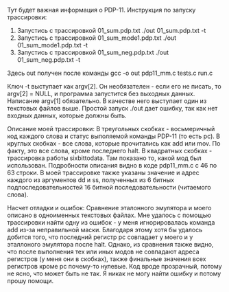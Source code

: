 Тут будет важная информация о PDP-11.
Инструкция по запуску трассировки:
1) Запустись с трассировкой 01_sum.pdp.txt
./out 01_sum.pdp.txt -t
2) Запустись с трассировкой 01_sum_mode1.pdp.txt
./out 01_sum_mode1.pdp.txt -t
3) Запустись с трассировкой 01_sum_neg.pdp.txt
./out 01_sum_neg.pdp.txt -t

Здесь out получен после команды 
gcc -o out pdp11_mm.c tests.c run.c

Ключ -t выступает как argv[2]. Он необязателен - если его не писать, то argv[2] = NULL, и программа запустится без выходных данных.
Написание argv[1] обязательно. В качестве него выступает один из текстовых файлов выше. Простой запуск ./out дает ошибку, так как нет входных данных, которые должны быть.

Описание моей трассировки:
В треугольных скобках - восьмеричный код каждого слова и статус выполяемой команды PDP-11 (то есть pc).
В круглых скобках - все слова, которые прочитались как add или mov. По факту, это все слова, кроме последнего halt. 
В квадратных скобках - трассировка работы sixbittodata. Там показано то, какой мод был использован. Подробности описания видно в коде pdp11_mm.c с 46 по 63 строки.
В моей трассировке также указаны значение и адрес каждого из аргументов dd и ss, полученных из 6 битных подпоследовательностей 16 битной последовательности (читаемого слова).

Насчет отладки и ошибок:
Сравнение эталонного эмулятора и моего описано в одноименных текстовых файлах. 
Мне удалось с помощью трассировки найти одну из ошибок - у меня игнорировалась команда add из-за неправильной маски. Благодаря этому хотя бы удалось
добится того, что последний регистр pc совпадает у моего и у эталлоного эмулятора после halt. 
Однако, из сравнения также видно, что после выполнения тех или иных модов не совпадают адреса регистров (у меня они в скобках), также финальные значения всех регистров
кроме pc почему-то нулевые. Код вроде прозрачный, потому не ясно, что может быть не так. Я никак не могу найти ошибку и потому прошу помощи. 

